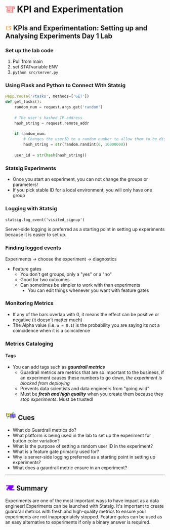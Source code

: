 
# <img src="../books.svg" alt="Stack of red books with a graduation cap on top, symbolizing education and achievement, set against a plain background" width="30" height="20" /> KPI and Experimentation

## <img src="../notes.svg" alt="Orange pencil lying diagonally on a white sheet of paper, representing note taking and documentation, with a clean and organized appearance" width="20" height="15" /> KPIs and Experimentation: Setting up and Analysing Experiments Day 1 Lab

### Set up the lab code

1. Pull from main
2. set STATvariable ENV
3. `python src/server.py`

### Using Flask and Python to Connect With Statsig

```python
@app.route('/tasks', methods=['GET'])
def get_tasks():
    random_num = request.args.get('random')
    
    # The user's hashed IP address
    hash_string = request.remote_addr

    if random_num:
        # Changes the userID to a random number to allow them to be distributed randomly into different experimental groups for unbiased results
        hash_string = str(random.randint(0, 10000000))

    user_id = str(hash(hash_string))
```

### Statsig Experiments

- Once you start an experiment, you can not change the groups or parameters!
- If you pick stable ID for a local environment, you will only have one group

### Logging with Statsig

`statsig.log_event('visited_signup')`

Server-side logging is preferred as a starting point in setting up experiments because it is easier to set up.

### Finding logged events

Experiments -> choose the experiment -> diagnostics

- Feature gates
  - You don't get groups, only a "yes" or a "no"
  - Good for two outcomes
  - Can sometimes be simpler to work with than experiments
    - You can edit things whenever you want with feature gates

### Monitoring Metrics

- If any of the bars overlap with 0, it means the effect can be positive or negative (it doesn't matter much)
- The Alpha value (i.e. `α = 0.1`) is the probability you are saying its not a coincidence when it is a coincidence

### Metrics Cataloging

#### Tags

- You can add tags such as ***gaurdrail metrics***
  - Guardrail metrics are metrics that are so important to the business, if an experiment causes these numbers to go down, *the experiment is blocked from deploying*
  - Prevents data scientists and data engineers from "going wild"
  - Must be ***fresh and high quality*** when you create them because they *stop experiments*. Must be trusted!

## <img src="../question-and-answer.svg" alt="Two speech bubbles, one with a large letter Q and the other with a large letter A, representing a question and answer exchange in a friendly and approachable style" width="35" height="28" /> Cues

- What do Guardrail metrics do?
- What platform is being used in the lab to set up the experiment for button color variation?
- What is the purpose of setting a random user ID in the experiment?
- What is a feature gate primarily used for?
- Why is server-side logging preferred as a starting point in setting up experiments?
- What does a gaurdrail metric ensure in an experiment?

---

## <img src="../summary.svg" alt="Rolled parchment scroll with visible lines, symbolizing a summary or conclusion, placed on a neutral background" width="30" height="18" /> Summary

Experiments are one of the most important ways to have impact as a data engineer! Experiments can be launched with Statsig. It's important to create guardrail metrics with fresh and high-quality metrics to ensure your experiments are not  inappropriately stopped. Feature gates can be used as an easy alternative to experiments if only a binary answer is required.
